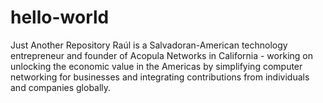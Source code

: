# hello-world
Just Another Repository
Raúl is a Salvadoran-American technology entrepreneur and founder of Acopula Networks in California - working on unlocking the economic value in the Americas by simplifying computer networking for businesses and integrating contributions from individuals and companies globally.
